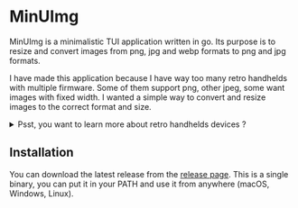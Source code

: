 # MinUImg

MinUImg is a minimalistic TUI application written in go. Its purpose is to resize and convert images from png, jpg and
webp formats to png and jpg formats.

I have made this application because I have way too many retro handhelds with multiple firmware. Some of them support png,
other jpeg, some want images with fixed width. I wanted a simple way to convert and resize images to the correct format
and size.

<details>
  <summary>Psst, you want to learn more about retro handhelds devices ?</summary>
Theses devices are amazing, they are cheap, have a lot of emulators and are very portable.
They usually run on linux or android. You can even install custom firmware on some of them.

Here are some of the devices I own:
- Miyoo Mini with OnionOS
- Trimui Smart Pro with Crossmix and Knulli
- Trimui Brick with Minui
- And so much more...
</details>

## Installation

You can download the latest release from the [release page](https://github.com/pawndev/img-resizer/releases).
This is a single binary, you can put it in your PATH and use it from anywhere (macOS, Windows, Linux).
